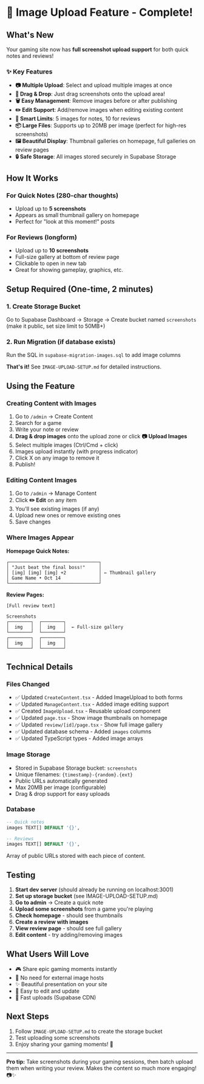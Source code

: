 # 🎉 Image Upload Feature - Complete!

## What's New

Your gaming site now has **full screenshot upload support** for both quick notes and reviews!

### ✨ Key Features

- **📷 Multiple Upload**: Select and upload multiple images at once
- **🎯 Drag & Drop**: Just drag screenshots onto the upload area!
- **🗑️ Easy Management**: Remove images before or after publishing
- **✏️ Edit Support**: Add/remove images when editing existing content
- **🎯 Smart Limits**: 5 images for notes, 10 for reviews
- **📦 Large Files**: Supports up to 20MB per image (perfect for high-res screenshots)
- **🖼️ Beautiful Display**: Thumbnail galleries on homepage, full galleries on review pages
- **🔒 Safe Storage**: All images stored securely in Supabase Storage

## How It Works

### For Quick Notes (280-char thoughts)
- Upload up to **5 screenshots**
- Appears as small thumbnail gallery on homepage
- Perfect for "look at this moment!" posts

### For Reviews (longform)
- Upload up to **10 screenshots**
- Full-size gallery at bottom of review page
- Clickable to open in new tab
- Great for showing gameplay, graphics, etc.

## Setup Required (One-time, 2 minutes)

### 1. Create Storage Bucket
Go to Supabase Dashboard → Storage → Create bucket named `screenshots` (make it public, set size limit to 50MB+)

### 2. Run Migration (if database exists)
Run the SQL in `supabase-migration-images.sql` to add image columns

**That's it!** See `IMAGE-UPLOAD-SETUP.md` for detailed instructions.

## Using the Feature

### Creating Content with Images

1. Go to `/admin` → Create Content
2. Search for a game
3. Write your note or review
4. **Drag & drop images** onto the upload zone or click **📷 Upload Images**
5. Select multiple images (Ctrl/Cmd + click)
6. Images upload instantly (with progress indicator)
7. Click X on any image to remove it
8. Publish!

### Editing Content Images

1. Go to `/admin` → Manage Content
2. Click **✏️ Edit** on any item
3. You'll see existing images (if any)
4. Upload new ones or remove existing ones
5. Save changes

### Where Images Appear

**Homepage Quick Notes:**
```
┌─────────────────────────────────┐
│ "Just beat the final boss!"     │
│ [img] [img] [img] +2            │ ← Thumbnail gallery
│ Game Name • Oct 14              │
└─────────────────────────────────┘
```

**Review Pages:**
```
[Full review text]

Screenshots
┌────────┐  ┌────────┐
│  img   │  │  img   │  ← Full-size gallery
└────────┘  └────────┘
┌────────┐  ┌────────┐
│  img   │  │  img   │
└────────┘  └────────┘
```

## Technical Details

### Files Changed
- ✅ Updated `CreateContent.tsx` - Added ImageUpload to both forms
- ✅ Updated `ManageContent.tsx` - Added image editing support
- ✅ Created `ImageUpload.tsx` - Reusable upload component
- ✅ Updated `page.tsx` - Show image thumbnails on homepage
- ✅ Updated `review/[id]/page.tsx` - Show full image gallery
- ✅ Updated database schema - Added `images` columns
- ✅ Updated TypeScript types - Added image arrays

### Image Storage
- Stored in Supabase Storage bucket: `screenshots`
- Unique filenames: `{timestamp}-{random}.{ext}`
- Public URLs automatically generated
- Max 20MB per image (configurable)
- Drag & drop support for easy uploads

### Database
```sql
-- Quick notes
images TEXT[] DEFAULT '{}',

-- Reviews  
images TEXT[] DEFAULT '{}',
```

Array of public URLs stored with each piece of content.

## Testing

1. **Start dev server** (should already be running on localhost:3001)
2. **Set up storage bucket** (see IMAGE-UPLOAD-SETUP.md)
3. **Go to admin** → Create a quick note
4. **Upload some screenshots** from a game you're playing
5. **Check homepage** - should see thumbnails
6. **Create a review with images**
7. **View review page** - should see full gallery
8. **Edit content** - try adding/removing images

## What Users Will Love

- 🎮 Share epic gaming moments instantly
- 📸 No need for external image hosts
- ✨ Beautiful presentation on your site
- 🔄 Easy to edit and update
- 🚀 Fast uploads (Supabase CDN)

## Next Steps

1. Follow `IMAGE-UPLOAD-SETUP.md` to create the storage bucket
2. Test uploading some screenshots
3. Enjoy sharing your gaming moments! 🎉

---

**Pro tip:** Take screenshots during your gaming sessions, then batch upload them when writing your review. Makes the content so much more engaging! 📷✨
